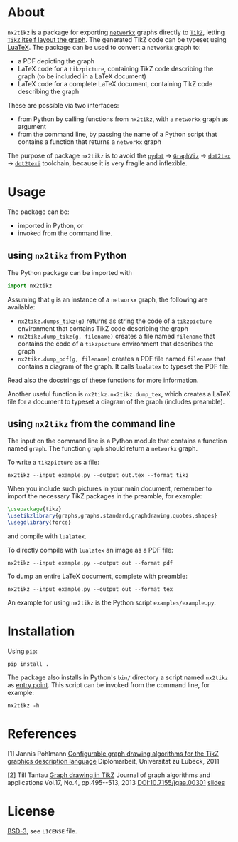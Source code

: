About
=====

`nx2tikz` is a package for exporting [`networkx`](https://networkx.org)
graphs directly to [`TikZ`](https://en.wikipedia.org/wiki/PGF/TikZ), letting
[`TikZ` itself layout the graph](https://doi.org/10.7155/jgaa.00301).
The generated TikZ code can be typeset using [LuaTeX](
    https://en.wikipedia.org/wiki/LuaTeX).
The package can be used to convert a `networkx` graph to:
- a PDF depicting the graph
- LaTeX code for a `tikzpicture`, containing TikZ code describing the graph
  (to be included in a LaTeX document)
- LaTeX code for a complete LaTeX document,
  containing TikZ code describing the graph

These are possible via two interfaces:
- from Python by calling functions from `nx2tikz`, with a `networkx` graph
  as argument
- from the command line, by passing the name of a Python script that contains
  a function that returns a `networkx` graph

The purpose of package `nx2tikz` is to avoid the
[`pydot`](https://pypi.org/project/pydot/) ->
[`GraphViz`](https://en.wikipedia.org/wiki/PGF/TikZ) ->
[`dot2tex`](https://github.com/kjellmf/dot2tex) ->
[`dot2texi`](https://github.com/kjellmf/dot2texisty) toolchain,
because it is very fragile and inflexible.


Usage
=====

The package can be:
- imported in Python, or
- invoked from the command line.


## using `nx2tikz` from Python

The Python package can be imported with

```python
import nx2tikz
```

Assuming that `g` is an instance of a `networkx` graph, the following are
available:
- `nx2tikz.dumps_tikz(g)` returns as string the code of a `tikzpicture`
  environment that contains TikZ code describing the graph
- `nx2tikz.dump_tikz(g, filename)` creates a file named `filename` that
  contains the code of a `tikzpicture` environment that describes the graph
- `nx2tikz.dump_pdf(g, filename)` creates a PDF file named `filename` that
  contains a diagram of the graph. It calls `lualatex` to typeset the PDF file.

Read also the docstrings of these functions for more information.

Another useful function is `nx2tikz.nx2tikz.dump_tex`, which creates a LaTeX
file for a document to typeset a diagram of the graph (includes preamble).


## using `nx2tikz` from the command line

The input on the command line is a Python module that contains a function
named `graph`. The function `graph` should return a `networkx` graph.

To write a `tikzpicture` as a file:

```shell
nx2tikz --input example.py --output out.tex --format tikz
```

When you include such pictures in your main document, remember to import the
necessary TikZ packages in the preamble, for example:

```latex
\usepackage{tikz}
\usetikzlibrary{graphs,graphs.standard,graphdrawing,quotes,shapes}
\usegdlibrary{force}
```

and compile with `lualatex`.

To directly compile with `lualatex` an image as a PDF file:

```shell
nx2tikz --input example.py --output out --format pdf
```

To dump an entire LaTeX document, complete with preamble:

```shell
nx2tikz --input example.py --output out --format tex
```

An example for using `nx2tikz` is the Python script `examples/example.py`.


Installation
============

Using [`pip`](https://pip.pypa.io):

```shell
pip install .
```

The package also installs in Python's `bin/` directory a script named `nx2tikz`
as [entry point](
    https://setuptools.readthedocs.io/en/latest/userguide/entry_point.html).
This script can be invoked from the command line, for example:

```shell
nx2tikz -h
```


References
==========

[1] Jannis Pohlmann
    [Configurable graph drawing algorithms for the TikZ graphics description language](
        https://www.tcs.uni-luebeck.de/downloads/papers/2011/2011-configurable-graph-drawing-algorithms-jannis-pohlmann.pdf)
    Diplomarbeit, Universitat zu Lubeck, 2011

[2] Till Tantau
    [Graph drawing in TikZ](
        https://www.emis.de/journals/JGAA/accepted/2013/Tantau2013.17.4.pdf)
    Journal of graph algorithms and applications
    Vol.17, No.4, pp.495--513, 2013
    [DOI:10.7155/jgaa.00301](https://doi.org/10.7155/jgaa.00301)
    [slides](https://www.tcs.uni-luebeck.de/downloads/mitarbeiter/tantau/2012-gd-presentation.pdf)


License
=======

[BSD-3](https://opensource.org/licenses/BSD-3-Clause), see `LICENSE` file.

